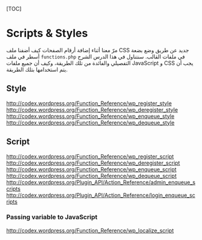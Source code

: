 [TOC]
# Scripts & Styles

مرّ معنا أثناء إضافة أرقام الصفحات كيف أضفنا ملف CSS جديد عن طريق وضع بضعة أسطر في ملف `functions.php` في ملفات القالب. سنتناول في هذا الدرس الشرح التفصيلي والفائدة من تلك الطريقة، وكيف أن جميع ملفات JavaScript و CSS يجب أن يتم استخدامها بتلك الطريقة.


## Style

http://codex.wordpress.org/Function_Reference/wp_register_style
http://codex.wordpress.org/Function_Reference/wp_deregister_style
http://codex.wordpress.org/Function_Reference/wp_enqueue_style
http://codex.wordpress.org/Function_Reference/wp_dequeue_style

## Script

http://codex.wordpress.org/Function_Reference/wp_register_script
http://codex.wordpress.org/Function_Reference/wp_deregister_script
http://codex.wordpress.org/Function_Reference/wp_enqueue_script
http://codex.wordpress.org/Function_Reference/wp_dequeue_script
http://codex.wordpress.org/Plugin_API/Action_Reference/admin_enqueue_scripts
http://codex.wordpress.org/Plugin_API/Action_Reference/login_enqueue_scripts

### Passing variable to JavaScript
http://codex.wordpress.org/Function_Reference/wp_localize_script

